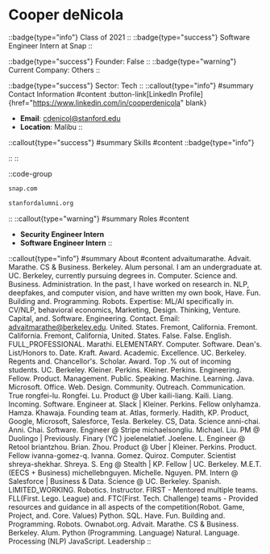 # Cooper deNicola
::badge{type="info"}
Class of 2021
::
::badge{type="success"}
Software Engineer Intern at Snap
::

::badge{type="success"}
Founder: False
::
::badge{type="warning"}
Current Company: Others
::

::badge{type="success"}
Sector: Tech
::
::callout{type="info"}
#summary
Contact Information
#content
:button-link[LinkedIn Profile]{href="https://www.linkedin.com/in/cooperdenicola" blank}
- **Email**: cdenicol@stanford.edu
- **Location**: Malibu
::

::callout{type="success"}
#summary
Skills
#content
::badge{type="info"}

::
::

::code-group
```bash [Snap]
snap.com
```
```bash [Standford Alumni]
stanfordalumni.org
```
::
::callout{type="warning"}
#summary
Roles
#content
- **Security Engineer Intern**
- **Software Engineer Intern**
::

::callout{type="info"}
#summary
About
#content
advaitumarathe. Advait. Marathe. CS & Business. Berkeley. Alum personal. I am an undergraduate at. UC. Berkeley, currently pursuing degrees in. Computer. Science and. Business. Administration. In the past, I have worked on research in. NLP, deepfakes, and computer vision, and have written my own book, Have. Fun. Building and. Programming. Robots. Expertise: ML/AI specifically in. CV/NLP, behavioral economics, Marketing, Design. Thinking, Venture. Capital, and. Software. Engineering. Contact. Email: advaitmarathe@berkeley.edu. United. States. Fremont, California. Fremont. California. Fremont, California, United. States. False. False. English. FULL_PROFESSIONAL. Marathi. ELEMENTARY. Computer. Software. Dean's. List/Honors to. Date. Kraft. Award. Academic. Excellence. UC. Berkeley. Regents and. Chancellor's. Scholar. Award. Top .% out of incoming students. UC. Berkeley. Kleiner. Perkins. Kleiner. Perkins. Engineering. Fellow. Product. Management. Public. Speaking. Machine. Learning. Java. Microsoft. Office. Web. Design. Community. Outreach. Communication. True rongfei-lu. Rongfei. Lu. Product @ Uber kaili-liang. Kaili. Liang. Incoming. Software. Engineer at. Slack | Kleiner. Perkins. Fellow onlyhamza. Hamza. Khawaja. Founding team at. Atlas, formerly. Hadith, KP. Product, Google, Microsoft, Salesforce, Tesla. Berkeley. CS, Data. Science anni-chai. Anni. Chai. Software. Engineer @ Stripe michaelsongliu. Michael. Liu. PM @ Duolingo | Previously. Finary (YC ) joelenelatief. Joelene. L. Engineer @ Retool briantzhou. Brian. Zhou. Product @ Uber | Kleiner. Perkins. Product. Fellow ivanna-gomez-q. Ivanna. Gomez. Quiroz. Computer. Scientist shreya-shekhar. Shreya. S. Eng @ Stealth | KP. Fellow | UC. Berkeley. M.E.T. (EECS + Business) michellebnguyen. Michelle. Nguyen. PM. Intern @ Salesforce | Business & Data. Science @ UC. Berkeley. Spanish. LIMITED_WORKING. Robotics. Instructor. FIRST - Mentored multiple teams. FLL(First. Lego. League) and. FTC(First. Tech. Challenge) teams - Provided resources and guidance in all aspects of the competition(Robot. Game, Project, and. Core. Values) Python. SQL. Have. Fun. Building and. Programming. Robots. Ownabot.org. Advait. Marathe. CS & Business. Berkeley. Alum. Python (Programming. Language) Natural. Language. Processing (NLP) JavaScript. Leadership
::
